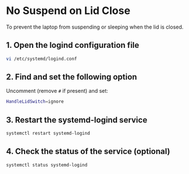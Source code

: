 # No Suspend on Lid Close

To prevent the laptop from suspending or sleeping when the lid is closed.

## 1. Open the logind configuration file

```bash
vi /etc/systemd/logind.conf
```

## 2. Find and set the following option

Uncomment (remove `#` if present) and set:

```bash
HandleLidSwitch=ignore
```

## 3. Restart the systemd-logind service

```bash
systemctl restart systemd-logind
```

## 4. Check the status of the service (optional)

```bash
systemctl status systemd-logind
```
